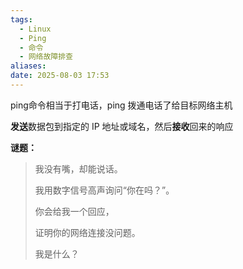 ```yaml
---
tags:
  - Linux
  - Ping
  - 命令
  - 网络故障排查
aliases: 
date: 2025-08-03 17:53
---
```

ping命令相当于打电话，ping 拨通电话了给目标网络主机


**发送**数据包到指定的 IP 地址或域名，然后**接收**回来的响应



**谜题：**

> 我没有嘴，却能说话。
> 
> 我用数字信号高声询问“你在吗？”。
> 
> 你会给我一个回应，
> 
> 证明你的网络连接没问题。
> 
> 我是什么？
